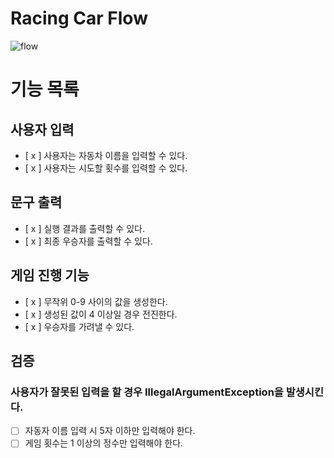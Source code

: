 # Racing Car Flow
![flow](https://user-images.githubusercontent.com/115435784/278230435-f9237410-592c-48c1-aa0f-946c7d684ab3.jpeg)


# 기능 목록
## 사용자 입력
- [ x ] 사용자는 자동차 이름을 입력할 수 있다.
- [ x ] 사용자는 시도할 횟수를 입력할 수 있다.

## 문구 출력
- [ x ] 실행 결과를 출력할 수 있다.
- [ x ] 최종 우승자를 출력할 수 있다.

## 게임 진행 기능
- [ x ] 무작위 0-9 사이의 값을 생성한다.
- [ x ] 생성된 값이 4 이상일 경우 전진한다.
- [ x ] 우승자를 가려낼 수 있다.

## 검증
### 사용자가 잘못된 입력을 할 경우 IllegalArgumentException을 발생시킨다.
- [ ] 자동자 이름 입력 시 5자 이하만 입력해야 한다.
- [ ] 게임 횟수는 1 이상의 정수만 입력해야 한다.